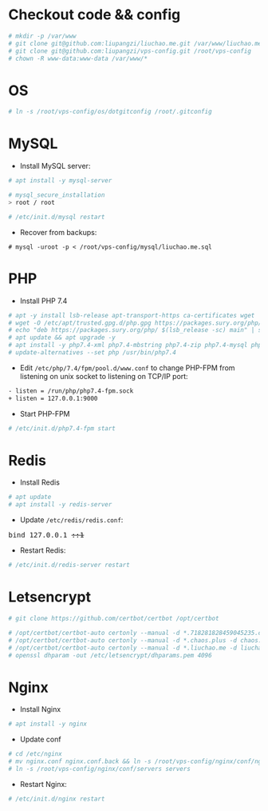 # Checkout code && config
```bash
# mkdir -p /var/www
# git clone git@github.com:liupangzi/liuchao.me.git /var/www/liuchao.me
# git clone git@github.com:liupangzi/vps-config.git /root/vps-config
# chown -R www-data:www-data /var/www/*
```

# OS
```bash
# ln -s /root/vps-config/os/dotgitconfig /root/.gitconfig
```

# MySQL

- Install MySQL server:
```bash
# apt install -y mysql-server

# mysql_secure_installation
> root / root

# /etc/init.d/mysql restart
```

- Recover from backups:
```
# mysql -uroot -p < /root/vps-config/mysql/liuchao.me.sql
```

# PHP

- Install PHP 7.4
```bash
# apt -y install lsb-release apt-transport-https ca-certificates wget
# wget -O /etc/apt/trusted.gpg.d/php.gpg https://packages.sury.org/php/apt.gpg
# echo "deb https://packages.sury.org/php/ $(lsb_release -sc) main" | sudo tee /etc/apt/sources.list.d/php.list
# apt update && apt upgrade -y
# apt install -y php7.4-xml php7.4-mbstring php7.4-zip php7.4-mysql php7.4 php7.4-opcache php7.4-json php7.4-curl php7.4-bz2 php7.4-cgi php7.4-cli php7.4-fpm php7.4-gmp php7.4-common php7.4-bcmath php7.4-gd php-imagick
# update-alternatives --set php /usr/bin/php7.4
```

- Edit `/etc/php/7.4/fpm/pool.d/www.conf` to change PHP-FPM from listening on unix socket to listening on TCP/IP port:
```bash
- listen = /run/php/php7.4-fpm.sock
+ listen = 127.0.0.1:9000
``` 

- Start PHP-FPM
```bash
# /etc/init.d/php7.4-fpm start
```

# Redis

- Install Redis
```bash
# apt update
# apt install -y redis-server
```

- Update `/etc/redis/redis.conf`:
<pre>
bind 127.0.0.1 <del>::1</del>
</pre>

- Restart Redis:
```bash
# /etc/init.d/redis-server restart
```

# Letsencrypt
```bash
# git clone https://github.com/certbot/certbot /opt/certbot

# /opt/certbot/certbot-auto certonly --manual -d *.718281828459045235.com -d 718281828459045235.com --agree-tos --manual-public-ip-logging-ok --preferred-challenges dns-01 --server https://acme-v02.api.letsencrypt.org/directory
# /opt/certbot/certbot-auto certonly --manual -d *.chaos.plus -d chaos.plus --agree-tos --manual-public-ip-logging-ok --preferred-challenges dns-01 --server https://acme-v02.api.letsencrypt.org/directory
# /opt/certbot/certbot-auto certonly --manual -d *.liuchao.me -d liuchao.me --agree-tos --manual-public-ip-logging-ok --preferred-challenges dns-01 --server https://acme-v02.api.letsencrypt.org/directory
# openssl dhparam -out /etc/letsencrypt/dhparams.pem 4096
```

# Nginx

- Install Nginx
```bash
# apt install -y nginx
```

- Update conf
```bash
# cd /etc/nginx
# mv nginx.conf nginx.conf.back && ln -s /root/vps-config/nginx/conf/nginx.conf nginx.conf
# ln -s /root/vps-config/nginx/conf/servers servers
```

- Restart Nginx:
```bash
# /etc/init.d/nginx restart
```
